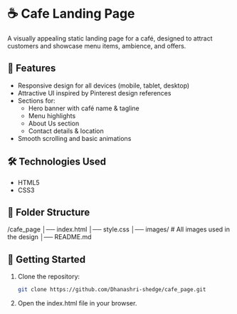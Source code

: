 # ☕ Cafe Landing Page

A visually appealing static landing page for a café, designed to attract customers and showcase menu items, ambience, and offers.

## 🌟 Features
- Responsive design for all devices (mobile, tablet, desktop)
- Attractive UI inspired by Pinterest design references
- Sections for:
  - Hero banner with café name & tagline
  - Menu highlights
  - About Us section
  - Contact details & location
- Smooth scrolling and basic animations

## 🛠️ Technologies Used
- HTML5
- CSS3

## 📂 Folder Structure
/cafe_page
│── index.html
│── style.css
│── images/ # All images used in the design
│── README.md

## 🚀 Getting Started
1. Clone the repository:
   ```bash
   git clone https://github.com/Dhanashri-shedge/cafe_page.git
2. Open the index.html file in your browser.
